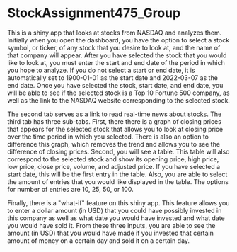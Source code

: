 # StockAssignment475_Group

This is a shiny app that looks at stocks from NASDAQ and analyzes them. Initially when you open the dashboard, you have the option to select a stock symbol, or ticker, of any stock that you desire to look at, and the name of that company will appear. After you have selected the stock that you would like to look at, you must enter the start and end date of the period in which you hope to analyze. If you do not select a start or end date, it is automatically set to 1900-01-01 as the start date and 2022-03-07 as the end date. Once you have selected the stock, start date, and end date, you will be able to see if the selected stock is a Top 10 Fortune 500 company, as well as the link to the NASDAQ website corresponding to the selected stock. 

The second tab serves as a link to read real-time news about stocks. The third tab has three sub-tabs. First, there there is a graph of closing prices that appears for the selected stock that allows you to look at closing price over the time period in which you selected. There is also an option to difference this graph, which removes the trend and allows you to see the difference of closing prices. Second, you will see a table. This table will also correspond to the selected stock and show its opening price, high price, low price, close price, volume, and adjusted price. If you have selected a start date, this will be the first entry in the table. Also, you are able to select the amount of entries that you would like displayed in the table. The options for number of entries are 10, 25, 50, or 100.

Finally, there is a "what-if" feature on this shiny app. This feature allows you to enter a dollar amount (in USD) that you could have possibly invested in this company as well as what date you would have invested and what date you would have sold it. From these three inputs, you are able to see the amount (in USD) that you would have made if you invested that certain amount of money on a certain day and sold it on a certain day. 